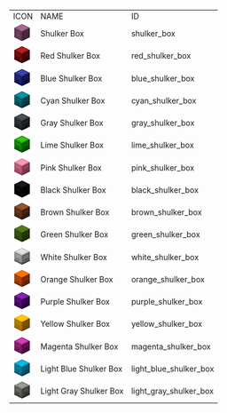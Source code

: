 <table>
	<tablebody>
		<tr>
			<td>ICON</td>
			<td>NAME</td>
			<td>ID</td>
		</tr>
		<tr>
			<td><img src="../../mc_icon/decorations/shulker_box/shulker_box.png"></td>
			<td>Shulker Box</td>
			<td>shulker_box</td>
		</tr>
		<tr>
			<td><img src="../../mc_icon/decorations/shulker_box/red_shulker_box.png"></td>
			<td>Red Shulker Box</td>
			<td>red_shulker_box</td>
		</tr>
		<tr>
			<td><img src="../../mc_icon/decorations/shulker_box/blue_shulker_box.png"></td>
			<td>Blue Shulker Box</td>
			<td>blue_shulker_box</td>
		</tr>
		<tr>
			<td><img src="../../mc_icon/decorations/shulker_box/cyan_shulker_box.png"></td>
			<td>Cyan Shulker Box</td>
			<td>cyan_shulker_box</td>
		</tr>
		<tr>
			<td><img src="../../mc_icon/decorations/shulker_box/gray_shulker_box.png"></td>
			<td>Gray Shulker Box</td>
			<td>gray_shulker_box</td>
		</tr>
		<tr>
			<td><img src="../../mc_icon/decorations/shulker_box/lime_shulker_box.png"></td>
			<td>Lime Shulker Box</td>
			<td>lime_shulker_box</td>
		</tr>
		<tr>
			<td><img src="../../mc_icon/decorations/shulker_box/pink_shulker_box.png"></td>
			<td>Pink Shulker Box</td>
			<td>pink_shulker_box</td>
		</tr>
		<tr>
			<td><img src="../../mc_icon/decorations/shulker_box/black_shulker_box.png"></td>
			<td>Black Shulker Box</td>
			<td>black_shulker_box</td>
		</tr>
		<tr>
			<td><img src="../../mc_icon/decorations/shulker_box/brown_shulker_box.png"></td>
			<td>Brown Shulker Box</td>
			<td>brown_shulker_box</td>
		</tr>
		<tr>
			<td><img src="../../mc_icon/decorations/shulker_box/green_shulker_box.png"></td>
			<td>Green Shulker Box</td>
			<td>green_shulker_box</td>
		</tr>
		<tr>
			<td><img src="../../mc_icon/decorations/shulker_box/white_shulker_box.png"></td>
			<td>White Shulker Box</td>
			<td>white_shulker_box</td>
		</tr>
		<tr>
			<td><img src="../../mc_icon/decorations/shulker_box/orange_shulker_box.png"></td>
			<td>Orange Shulker Box</td>
			<td>orange_shulker_box</td>
		</tr>
		<tr>
			<td><img src="../../mc_icon/decorations/shulker_box/purple_shulker_box.png"></td>
			<td>Purple Shulker Box</td>
			<td>purple_shulker_box</td>
		</tr>
		<tr>
			<td><img src="../../mc_icon/decorations/shulker_box/yellow_shulker_box.png"></td>
			<td>Yellow Shulker Box</td>
			<td>yellow_shulker_box</td>
		</tr>
		<tr>
			<td><img src="../../mc_icon/decorations/shulker_box/magenta_shulker_box.png"></td>
			<td>Magenta Shulker Box</td>
			<td>magenta_shulker_box</td>
		</tr>
		<tr>
			<td><img src="../../mc_icon/decorations/shulker_box/light_blue_shulker_box.png"></td>
			<td>Light Blue Shulker Box</td>
			<td>light_blue_shulker_box</td>
		</tr>
		<tr>
			<td><img src="../../mc_icon/decorations/shulker_box/light_gray_shulker_box.png"></td>
			<td>Light Gray Shulker Box</td>
			<td>light_gray_shulker_box</td>
		</tr>
	</tablebody>
</table>